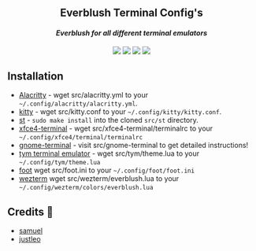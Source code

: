 <h2 align="center">Everblush Terminal Config's</h2>

<p>
<h4 align="center"> <i>Everblush for all different terminal emulators</i> </h4>
</p> 
<p align="center"> 
<img src="https://img.shields.io/github/stars/Everblush/terminal-emulators?color=e57474&labelColor=1e2528&style=for-the-badge"> <img src="https://img.shields.io/github/issues/Everblush/terminal-emulators?color=67b0e8&labelColor=1e2528&style=for-the-badge">
<img src="https://img.shields.io/static/v1?label=license&message=MIT&color=8ccf7e&labelColor=1e2528&style=for-the-badge">
<img src="https://img.shields.io/github/forks/Everblush/terminal-emulators?color=e5c76b&labelColor=1e2528&style=for-the-badge">
</p>

## Installation 

- [Alacritty](https://github.com/Everblush/terminal-emulators/tree/main/src/alacritty.yml) - wget src/alacritty.yml to your `~/.config/alacritty/alacritty.yml`. 
- [kitty](https://github.com/Everblush/terminal-emulators/tree/main/src/kitty.conf) - wget src/kitty.conf to your `~/.config/kitty/kitty.conf`.
- [st](https://github.com/Everblush/terminal-emulators/tree/main/st) - `sudo make install` into the cloned `src/st` directory.
- [xfce4-terminal](https://github.com/Everblush/terminal-emulators/tree/main/src/xfce4-terminal/terminalrc) - wget src/xfce4-terminal/terminalrc to your `~/.config/xfce4/terminal/terminalrc` 
- [gnome-terminal](https://github.com/Everblush/terminal-emulators/tree/main/src/gnome-terminal/Everblush.dconf) - visit src/gnome-terminal to get detailed instructions!
- [tym terminal emulator](https://github.com/Everblush/terminal-emulators/tree/main/src/tym/theme.lua) - wget src/tym/theme.lua to your `~/.config/tym/theme.lua`
- [foot](https://github.com/Everblush/terminal-emulators/tree/main/src/foot.ini) wget src/foot.ini to your `~/.config/foot/foot.ini`
- [wezterm](https://github.com/Everblush/terminal-emulators/tree/main/src/wezterm/everblush.lua) wget src/wezterm/everblush.lua to your `~/.config/wezterm/colors/everblush.lua`

## Credits 💝
- [samuel](https://github.com/samuelnihbos)
- [justleo](https://github.com/justleoo)
